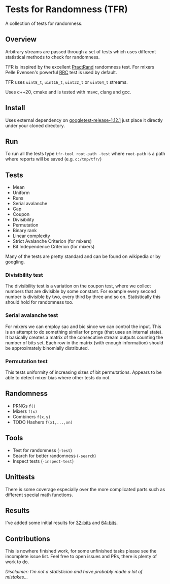 # Tests for Randomness (TFR)

A collection of tests for randomness.

## Overview

Arbitrary streams are passed through a set of tests which uses different statistical methods to check for randomness.

TFR is inspired by the excellent [PractRand](https://pracrand.sourceforge.net/) randomness test. For mixers Pelle Evensen's powerful [RRC](http://mostlymangling.blogspot.com/2019/01/better-stronger-mixer-and-test-procedure.html) test is used by default.

TFR uses `uint8_t`, `uint16_t`, `uint32_t` or `uint64_t` streams.

Uses c++20, cmake and is tested with msvc, clang and gcc.

## Install
Uses external dependency on [googletest-release-1.12.1](https://github.com/google/googletest/releases/tag/release-1.12.1) just place it directly under your cloned directory.

## Run
To run all the tests type `tfr-tool root-path -test` where `root-path` is a path where reports will be saved (e.g. `c:/tmp/tfr/`)

## Tests
- Mean
- Uniform
- Runs
- Serial avalanche
- Gap
- Coupon
- Divisibility
- Permutation
- Binary rank
- Linear complexity
- Strict Avalanche Criterion (for mixers)
- Bit Independence Criterion (for mixers)

Many of the tests are pretty standard and can be found on wikipedia or by googling.

### Divisibility test
The divisibility test is a variation on the coupon test, where we collect numbers that are divisible by some constant. For example every second number is divisible by two, every third by three and so on. Statistically this should hold for randomness too.

### Serial avalanche test
For mixers we can employ sac and bic since we can control the input. This is an attempt to do something similar for prngs (that uses an internal state). It basically creates a matrix of the consecutive stream outputs counting the number of bits set. Each row in the matrix (with enough information) should be approximately binomially distributed.

### Permutation test
This tests uniformity of increasing sizes of bit permutations. Appears to be able to detect mixer bias where other tests do not.

## Randomness
- PRNGs `f()`
- Mixers `f(x)`
- Combiners `f(x,y)`
- TODO Hashers `f(x1,...,xn)`

## Tools
- Test for randomness (`-test`)
- Search for better randomness (`-search`)
- Inspect tests (`-inspect-test`)

## Unittests
There is some coverage especially over the more complicated parts such as different special math functions.

## Results
I've added some initial results for [32-bits](results/result_32.md) and [64-bits](results/result_64.md).

## Contributions
This is nowhere finished work, for some unfinished tasks please see the incomplete issue list. Feel free to open issues and PRs, there is plenty of work to do. 

_Disclaimer: I'm not a statistician and have probably made a lot of mistakes..._
